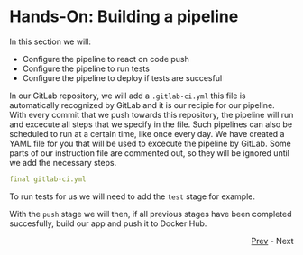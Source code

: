 # Hands-On: Building a pipeline

In this section we will:

- Configure the pipeline to react on code push
- Configure the pipeline to run tests
- Configure the pipeline to deploy if tests are succesful

In our GitLab repository, we will add a `.gitlab-ci.yml` this file is automatically recognized by GitLab and it is our recipie for our pipeline. With every commit that we push towards this repository, the pipeline will run and excecute all steps that we specify in the file. Such pipelines can also be scheduled to run at a certain time, like once every day.
We have created a YAML file for you that will be used to excecute the pipeline by GitLab. Some parts of our instruction file are commented out, so they will be ignored until we add the necessary steps.

```yaml
final gitlab-ci.yml

```
To run tests for us we will need to add the `test` stage for example.

With the `push` stage we will then, if all previous stages have been completed succesfully, build our app and push it to Docker Hub.

<div align="right">
   
   [Prev](08_write-test.md) - Next
</div>